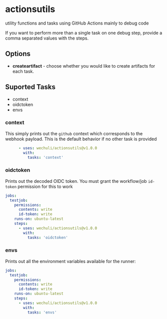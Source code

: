 # actionsutils
utility functions and tasks using GitHub Actions mainly to debug code

If you want to perform more than a single task on one debug step, provide a comma separated values with the steps.

## Options
- **createartifact** - choose whether you would like to create artifacts for each task.

## Suported Tasks
- context
- oidctoken
- envs

### context

This simply prints out the `github` context which corresponds to the webhook payload. This is the default behavior if no other task is provided

```yml
      - uses: wechuli/actionsutils@v1.0.0
        with:
          tasks: 'context'
```
### oidctoken

Prints out the decoded OIDC token. You must grant the workflow/job `id-token` permission for this to work

```yml
jobs:
  testjob:
    permissions:
      contents: write
      id-token: write
    runs-on: ubuntu-latest
    steps:   
      - uses: wechuli/actionsutils@v1.0.0
        with:
          tasks: 'oidctoken'
```
### envs

Prints out all the environment variables available for the runner:


```yml
jobs:
  testjob:
    permissions:
      contents: write
      id-token: write
    runs-on: ubuntu-latest
    steps:   
      - uses: wechuli/actionsutils@v1.0.0
        with:
          tasks: 'envs'
```

